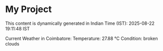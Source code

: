 # My Project

This content is dynamically generated in Indian Time (IST): 2025-08-22 19:11:48 IST


Current Weather in Coimbatore:
Temperature: 27.88 °C
Condition: broken clouds
